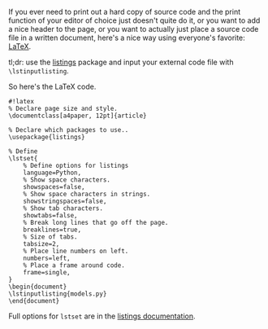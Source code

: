 If you ever need to print out a hard copy of source code and the print function of your editor of choice just doesn't quite do it, or you want to add a nice header to the page, or you want to actually just place a source code file in a written document, here's a nice way using everyone's favorite: [LaTeX][].

tl;dr: use the [listings][] package and input your external code file with `\lstinputlisting`.

So here's the LaTeX code.
    
    #!latex
    % Declare page size and style.
    \documentclass[a4paper, 12pt]{article}
    
    % Declare which packages to use..
    \usepackage{listings}
    
    % Define 
    \lstset{
        % Define options for listings
        language=Python,
        % Show space characters.
        showspaces=false,
        % Show space characters in strings.
        showstringspaces=false,
        % Show tab characters.
        showtabs=false,
        % Break long lines that go off the page.
        breaklines=true,
        % Size of tabs.
        tabsize=2,
        % Place line numbers on left.
        numbers=left,
        % Place a frame around code.
        frame=single,
    }
    \begin{document}
    \lstinputlisting{models.py}
    \end{document}

Full options for `lstset` are in the [listings documentation][docs].

[docs]: http://mirrors.ctan.org/macros/latex/contrib/listings/listings.pdf
[LaTeX]: http://www.latex-project.org/ 'LaTeX rocks!'
[listings]: http://www.ctan.org/tex-archive/macros/latex/contrib/listings/
